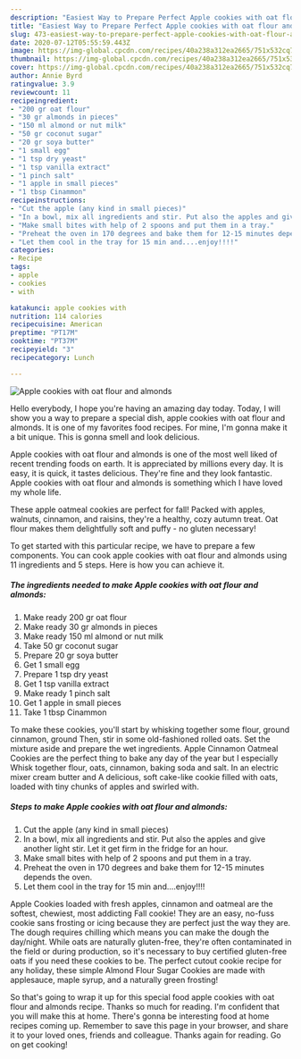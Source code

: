```yaml
---
description: "Easiest Way to Prepare Perfect Apple cookies with oat flour and almonds"
title: "Easiest Way to Prepare Perfect Apple cookies with oat flour and almonds"
slug: 473-easiest-way-to-prepare-perfect-apple-cookies-with-oat-flour-and-almonds
date: 2020-07-12T05:55:59.443Z
image: https://img-global.cpcdn.com/recipes/40a238a312ea2665/751x532cq70/apple-cookies-with-oat-flour-and-almonds-recipe-main-photo.jpg
thumbnail: https://img-global.cpcdn.com/recipes/40a238a312ea2665/751x532cq70/apple-cookies-with-oat-flour-and-almonds-recipe-main-photo.jpg
cover: https://img-global.cpcdn.com/recipes/40a238a312ea2665/751x532cq70/apple-cookies-with-oat-flour-and-almonds-recipe-main-photo.jpg
author: Annie Byrd
ratingvalue: 3.9
reviewcount: 11
recipeingredient:
- "200 gr oat flour"
- "30 gr almonds in pieces"
- "150 ml almond or nut milk"
- "50 gr coconut sugar"
- "20 gr soya butter"
- "1 small egg"
- "1 tsp dry yeast"
- "1 tsp vanilla extract"
- "1 pinch salt"
- "1 apple in small pieces"
- "1 tbsp Cinammon"
recipeinstructions:
- "Cut the apple (any kind in small pieces)"
- "In a bowl, mix all ingredients and stir. Put also the apples and give another light stir. Let it get firm in the fridge for an hour."
- "Make small bites with help of 2 spoons and put them in a tray."
- "Preheat the oven in 170 degrees and bake them for 12-15 minutes depends the oven."
- "Let them cool in the tray for 15 min and....enjoy!!!!"
categories:
- Recipe
tags:
- apple
- cookies
- with

katakunci: apple cookies with 
nutrition: 114 calories
recipecuisine: American
preptime: "PT17M"
cooktime: "PT37M"
recipeyield: "3"
recipecategory: Lunch

---
```



![Apple cookies with oat flour and almonds](https://img-global.cpcdn.com/recipes/40a238a312ea2665/751x532cq70/apple-cookies-with-oat-flour-and-almonds-recipe-main-photo.jpg)

Hello everybody, I hope you're having an amazing day today. Today, I will show you a way to prepare a special dish, apple cookies with oat flour and almonds. It is one of my favorites food recipes. For mine, I'm gonna make it a bit unique. This is gonna smell and look delicious.

Apple cookies with oat flour and almonds is one of the most well liked of recent trending foods on earth. It is appreciated by millions every day. It is easy, it is quick, it tastes delicious. They're fine and they look fantastic. Apple cookies with oat flour and almonds is something which I have loved my whole life.

These apple oatmeal cookies are perfect for fall! Packed with apples, walnuts, cinnamon, and raisins, they&#39;re a healthy, cozy autumn treat. Oat flour makes them delightfully soft and puffy - no gluten necessary!


To get started with this particular recipe, we have to prepare a few components. You can cook apple cookies with oat flour and almonds using 11 ingredients and 5 steps. Here is how you can achieve it.

<!--inarticleads1-->

##### The ingredients needed to make Apple cookies with oat flour and almonds:

1. Make ready 200 gr oat flour
1. Make ready 30 gr almonds in pieces
1. Make ready 150 ml almond or nut milk
1. Take 50 gr coconut sugar
1. Prepare 20 gr soya butter
1. Get 1 small egg
1. Prepare 1 tsp dry yeast
1. Get 1 tsp vanilla extract
1. Make ready 1 pinch salt
1. Get 1 apple in small pieces
1. Take 1 tbsp Cinammon


To make these cookies, you&#39;ll start by whisking together some flour, ground cinnamon, ground Then, stir in some old-fashioned rolled oats. Set the mixture aside and prepare the wet ingredients. Apple Cinnamon Oatmeal Cookies are the perfect thing to bake any day of the year but I especially Whisk together flour, oats, cinnamon, baking soda and salt. In an electric mixer cream butter and A delicious, soft cake-like cookie filled with oats, loaded with tiny chunks of apples and swirled with. 

<!--inarticleads2-->

##### Steps to make Apple cookies with oat flour and almonds:

1. Cut the apple (any kind in small pieces)
1. In a bowl, mix all ingredients and stir. Put also the apples and give another light stir. Let it get firm in the fridge for an hour.
1. Make small bites with help of 2 spoons and put them in a tray.
1. Preheat the oven in 170 degrees and bake them for 12-15 minutes depends the oven.
1. Let them cool in the tray for 15 min and....enjoy!!!!


Apple Cookies loaded with fresh apples, cinnamon and oatmeal are the softest, chewiest, most addicting Fall cookie! They are an easy, no-fuss cookie sans frosting or icing because they are perfect just the way they are. The dough requires chilling which means you can make the dough the day/night. While oats are naturally gluten-free, they&#39;re often contaminated in the field or during production, so it&#39;s necessary to buy certified gluten-free oats if you need these cookies to be. The perfect cutout cookie recipe for any holiday, these simple Almond Flour Sugar Cookies are made with applesauce, maple syrup, and a naturally green frosting! 

So that's going to wrap it up for this special food apple cookies with oat flour and almonds recipe. Thanks so much for reading. I'm confident that you will make this at home. There's gonna be interesting food at home recipes coming up. Remember to save this page in your browser, and share it to your loved ones, friends and colleague. Thanks again for reading. Go on get cooking!

